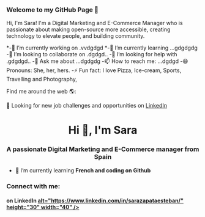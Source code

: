### Welcome to my GitHub Page 👋

Hi, I'm Sara! I'm a Digital Marketing and E-Commerce Manager who is passionate about making open-source more accessible, creating technology to elevate people, and building community. 

*-🔭 I’m currently working on .vvdgdgd
*-🌱 I’m currently learning ...gdgdgdg
-👯 I’m looking to collaborate on .dgdgd..
-🤔 I’m looking for help with .gdgdgd..
-💬 Ask me about ...dgdgdg
-📫 How to reach me: ...dgdgd
-😄 Pronouns: She, her, hers.
-⚡ Fun fact: I love Pizza, Ice-cream, Sports, Travelling and Photography,

Find me around the web 🌎:
 
💼 Looking for new job challenges and opportunities on <a href="https://www.linkedin.com/in/sarazapataesteban/">LinkedIn</a> 

<h1 align="center">Hi 👋, I'm Sara</h1>
<h3 align="center">A passionate Digital Marketing and E-Commerce manager from Spain</h3>

- 🌱 I’m currently learning **French and coding on Github**

<h3 align="left">Connect with me:</h3>
<p align="left">
<h4 align"left">on LinkedIn <a href="https://linkedin.com/in/https://www.linkedin.com/in/sarazapataesteban/" target="blank"> alt="https://www.linkedin.com/in/sarazapataesteban/" height="30" width="40" /></a>
</p>

<!--
**sarazapataesteban/sarazapataesteban** is a ✨ _special_ ✨ repository because its `README.md` (this file) appears on your GitHub profile.
